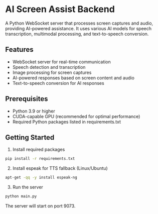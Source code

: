 # AI Screen Assist Backend

A Python WebSocket server that processes screen captures and audio, providing AI-powered assistance. It uses various AI models for speech transcription, multimodal processing, and text-to-speech conversion.

## Features

* WebSocket server for real-time communication
* Speech detection and transcription
* Image processing for screen captures
* AI-powered responses based on screen content and audio
* Text-to-speech conversion for AI responses

## Prerequisites

* Python 3.9 or higher
* CUDA-capable GPU (recommended for optimal performance)
* Required Python packages listed in requirements.txt

## Getting Started

1. Install required packages

```bash
pip install -r requirements.txt
```

2. Install espeak for TTS fallback (Linux/Ubuntu)

```bash
apt-get -qq -y install espeak-ng
```

3. Run the server

```bash
python main.py
```

The server will start on port 9073.